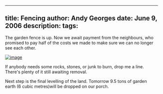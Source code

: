 -----
title:  Fencing
author: Andy Georges
date: June 9, 2006
description: 
tags: 
-----







The garden fence is up. Now we await payment from the neighbours, who
promised to pay half of the costs we made to make sure we can no longer
see each other.


[![image](23F6F370-5AA6-42BC-94D3-E19731A543B4-1.jpg)](http://www.flickr.com/photos/itkovian/159835725/)


If anybody needs some rocks, stones, or junk to burn, drop me a line.
There's plenty of it still awaiting removal.


Next step is the final levelling of the land. Tomorrow 9.5 tons of
garden earth (6 cubic metres)will be dropped on our porch.





